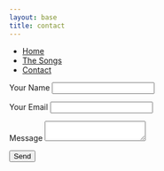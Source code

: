 ```yaml
---
layout: base
title: contact
---
```



<nav>
    <ul class="nav">
      <li><a href="/">Home</a></li>
      <li><a href="/the-songs/">The Songs</a></li>
      <li class="active"><a href="/sheet-music">Contact</a></li>
    </ul>
  </nav>

<div class="form">
<form name="contact" method="POST" data-netlify="true">
  <p>
    <label>Your Name <input type="text" name="name" /></label>   
  </p>
  <p>
    <label>Your Email <input type="email" name="email" /></label>
  </p>
  <!-- <p>
    <label>Your Role: <select name="role[]" multiple>
      <option value="leader">Leader</option>
      <option value="follower">Follower</option>
    </select></label>
  </p> -->
  <p>
    <label>Message <textarea name="message" type="text" ></textarea></label>
  </p>
  <p>
    <button class="round-button" type="submit">Send</button>
  </p>
</form>
</div>